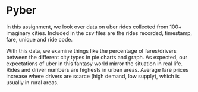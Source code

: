 # Pyber

In this assignment, we look over data on uber rides collected from 100+ imaginary cities. Included in the csv files are the rides recorded, timestamp, fare, unique and ride code.

With this data, we examine things like the percentage of fares/drivers between the different city types in pie charts and graph.
As expected, our expectations of uber in this fantasy world mirror the situation in real life. Rides and driver numbers are highests in urban areas. Average fare prices increase where drivers are scarce (high demand, low supply), which is usually in rural areas.

